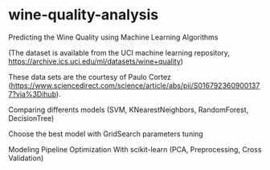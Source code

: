 # wine-quality-analysis
Predicting the Wine Quality using Machine Learning Algorithms

(The dataset is available from the UCI machine learning repository, https://archive.ics.uci.edu/ml/datasets/wine+quality)

These data sets are the courtesy of Paulo Cortez (https://www.sciencedirect.com/science/article/abs/pii/S0167923609001377?via%3Dihub).

Comparing differents models (SVM, KNearestNeighbors, RandomForest, DecisionTree)

Choose the best model with GridSearch parameters tuning

Modeling Pipeline Optimization With scikit-learn (PCA, Preprocessing, Cross Validation)
